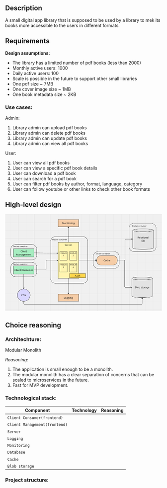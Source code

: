 ## Description

A small digital app library that is supposed to be used by a library to mek its books more accessible to the users in different formats.

## Requirements

**Design assumptions:**

- The library has a limited number of pdf books (less than 2000)
- Monthly active users: 1000
- Daily active users: 100
- Scale is possible in the future to support other small libraries
- One pdf size ~ 7MB
- One cover image size ~ 1MB
- One book metadata size ~ 2KB

### **Use cases:**

Admin:

1. Library admin can upload pdf books
2. Library admin can delete pdf books
3. Library admin can update pdf books
4. Library admin can view all pdf books

User:

1. User can view all pdf books
2. User can view a specific pdf book details
3. User can download a pdf book
4. User can search for a pdf book
5. User can filter pdf books by author, format, language, category
6. User can follow youtube or other links to check other book formats

## High-level design

![high level design](./img/high-level-design.png)

## Choice reasoning

### **Architechture:**

Modular Monolith

_Reasoning:_

1. The application is small enough to be a monolith.
2. The modular monolith has a clear separation of concerns that can be scaled to microservices in the future.
3. Fast for MVP development.

### **Technological stack:**

| Component                     | Technology | Reasoning |
| ----------------------------- | ---------- | --------- |
| `Client Consumer(frontend)`   |            |           |
| `Client Management(frontend)` |            |           |
| `Server`                      |            |           |
| `Logging`                     |            |           |
| `Monitoring`                  |            |           |
| `Database`                    |            |           |
| `Cache`                       |            |           |
| `Blob storage`                |            |           |

### **Project structure:**
